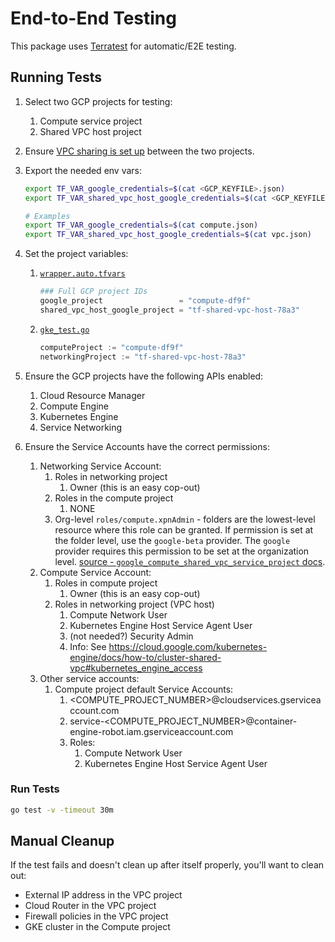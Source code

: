 # End-to-End Testing

This package uses [Terratest](https://terratest.gruntwork.io) for automatic/E2E
testing.

## Running Tests

1. Select two GCP projects for testing:

   1. Compute service project
   2. Shared VPC host project

1. Ensure [VPC sharing is set up](https://cloud.google.com/vpc/docs/provisioning-shared-vpc) between the two projects.

1. Export the needed env vars:

     ```bash
     export TF_VAR_google_credentials=$(cat <GCP_KEYFILE>.json)
     export TF_VAR_shared_vpc_host_google_credentials=$(cat <GCP_KEYFILE>.json)

     # Examples
     export TF_VAR_google_credentials=$(cat compute.json)
     export TF_VAR_shared_vpc_host_google_credentials=$(cat vpc.json)
     ```

1. Set the project variables:

   1. [`wrapper.auto.tfvars`](./wrapper.auto.tfvars)

      ```terraform
      ### Full GCP project IDs
      google_project                 = "compute-df9f"
      shared_vpc_host_google_project = "tf-shared-vpc-host-78a3"
      ```

   2. [`gke_test.go`](./gke_test.go)

      ```go
      computeProject := "compute-df9f"
      networkingProject := "tf-shared-vpc-host-78a3"
      ```

1. Ensure the GCP projects have the following APIs enabled:

   1. Cloud Resource Manager
   1. Compute Engine
   1. Kubernetes Engine
   1. Service Networking

1. Ensure the Service Accounts have the correct permissions:

    1. Networking Service Account:
       1. Roles in networking project
          1. Owner (this is an easy cop-out)
       2. Roles in the compute project
          1. NONE
       3. Org-level `roles/compute.xpnAdmin` - folders are the lowest-level resource where this role can be granted. If
          permission is set at the folder level, use the `google-beta` provider. The `google` provider requires this
          permission to be set at the organization level. [source - `google_compute_shared_vpc_service_project` docs](https://registry.terraform.io/providers/hashicorp/google/latest/docs/resources/compute_shared_vpc_service_project).
    2. Compute Service Account:
       1. Roles in compute project
          1. Owner (this is an easy cop-out)
       2. Roles in networking project (VPC host)
          1. Compute Network User
          2. Kubernetes Engine Host Service Agent User
          3. (not needed?) Security Admin
          4. Info: See https://cloud.google.com/kubernetes-engine/docs/how-to/cluster-shared-vpc#kubernetes_engine_access
    3. Other service accounts:
       1. Compute project default Service Accounts:
          1. <COMPUTE_PROJECT_NUMBER>@cloudservices.gserviceaccount.com
          2. service-<COMPUTE_PROJECT_NUMBER>@container-engine-robot.iam.gserviceaccount.com
          3. Roles:
             1. Compute Network User
             2. Kubernetes Engine Host Service Agent User

### Run Tests

```bash
go test -v -timeout 30m
```

## Manual Cleanup

If the test fails and doesn't clean up after itself properly, you'll want to clean out:

* External IP address in the VPC project
* Cloud Router in the VPC project
* Firewall policies in the VPC project
* GKE cluster in the Compute project
